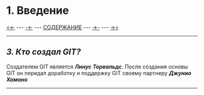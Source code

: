 # **1. Введение**

[<<-](./1-1.md) ---
[-<-](./1-2.md) ---
[СОДЕРЖАНИЕ](./README.md) ---
[->-](./1-4.md) ---
[->>](./2-1.md)

---

## *3. Кто создал GIT?*

Создателем GIT является ***Линус Торвальдс***. После создания основы GIT он передал доработку и поддержку GIT своему партнеру ***Джунио Хамано***

---
